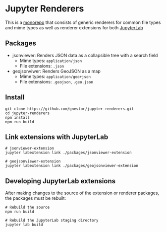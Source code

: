 # Jupyter Renderers

<!-- This is a [monorepo](https://github.com/lerna/lerna#what-does-a-lerna-repo-look-like) that consists of generic renderers for common file types and mime types as well as renderer extensions for both [JupyterLab](https://github.com/jupyterlab/jupyterlab) and [Jupyter Notebook](https://github.com/jupyter/notebook). -->

This is a [monorepo](https://github.com/lerna/lerna#what-does-a-lerna-repo-look-like) that consists of generic renderers for common file types and mime types as well as renderer extensions for both [JupyterLab](https://github.com/jupyterlab/jupyterlab)

## Packages

* jsonviewer: Renders JSON data as a collapsible tree with a search field
  * Mime types: `application/json`
  * File extensions: `.json`
* geojsonviwer: Renders GeoJSON as a map
  * Mime types: `application/geo+json`
  * File extensions: `.geojson`, `.geo.json`

## Install

```
git clone https://github.com/gnestor/jupyter-renderers.git
cd jupyter-renderers
npm install
npm run build
```

## Link extensions with JupyterLab

```
# jsonviewer-extension
jupyter labextension link ./packages/jsonviewer-extension

# geojsonviewer-extension
jupyter labextension link ./packages/geojsonviewer-extension
```

## Developing JupyterLab extensions

After making changes to the source of the extension or renderer packages, the packages must be rebuilt:

```
# Rebuild the source
npm run build

# Rebuild the JupyterLab staging directory
jupyter lab build
```
